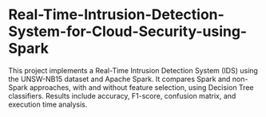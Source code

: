 # Real-Time-Intrusion-Detection-System-for-Cloud-Security-using-Spark
This project implements a Real-Time Intrusion Detection System (IDS) using the UNSW-NB15 dataset and Apache Spark. It compares Spark and non-Spark approaches, with and without feature selection, using Decision Tree classifiers. Results include accuracy, F1-score, confusion matrix, and execution time analysis.

